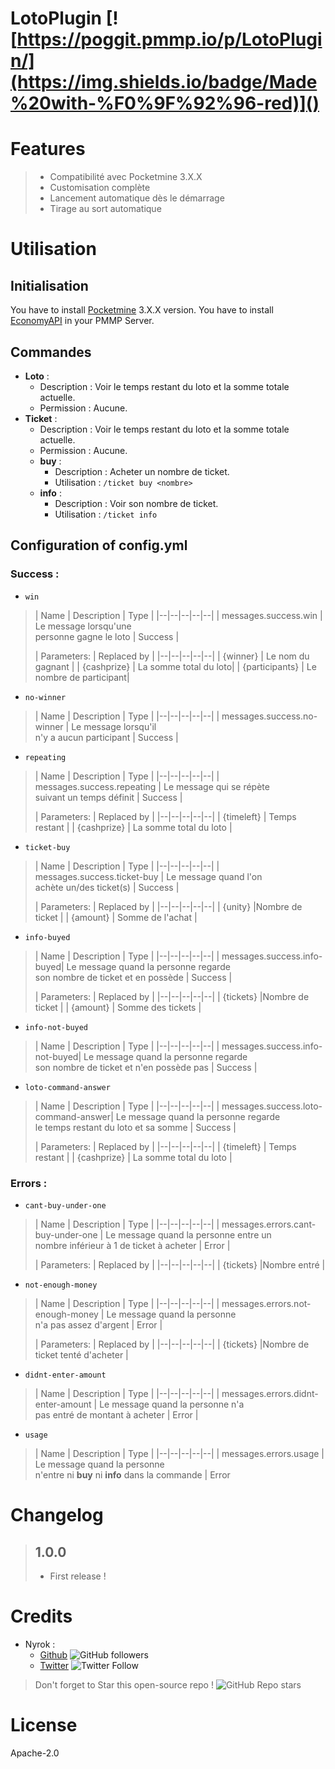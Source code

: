 # LotoPlugin [![https://poggit.pmmp.io/p/LotoPlugin/](https://img.shields.io/badge/Made%20with-%F0%9F%92%96-red)]()
# Features
> - Compatibilité avec Pocketmine 3.X.X
> - Customisation complète
> - Lancement automatique dès le démarrage
> - Tirage au sort automatique
# Utilisation
## Initialisation
You have to install [Pocketmine](https://github.com/pmmp/PocketMine-MP) 3.X.X version.
You have to install [EconomyAPI](https://poggit.pmmp.io/p/EconomyAPI/) in your PMMP Server. 
## Commandes

 - **Loto** :
	 - Description : Voir le temps restant du loto et la somme totale actuelle.
	 - Permission : Aucune.
 - **Ticket** :
	 - Description : Voir le temps restant du loto et la somme totale actuelle.
	 - Permission : Aucune.	
	 - **buy** :
		 - Description : Acheter un nombre de ticket.
		 - Utilisation : `/ticket buy <nombre>`
	- **info** :
		 - Description : Voir son nombre de ticket.
		 - Utilisation : `/ticket info`

## Configuration of config.yml
### Success :
 - `win`
> | Name  | Description | Type |
> |--|--|--|--|--|
> | messages.success.win | Le message lorsqu'une <br>personne gagne le loto | Success |
>
> | Parameters: | Replaced by |
> |--|--|--|--|--|
> | {winner} | Le nom du gagnant | 
> | {cashprize} | La somme total du loto| 
> | {participants} | Le nombre de participant| 
 - `no-winner`
> | Name  | Description | Type |
> |--|--|--|--|--|
> | messages.success.no-winner | Le message lorsqu'il <br>n'y a aucun participant | Success |
 - `repeating`
> | Name  | Description | Type |
> |--|--|--|--|--|
> | messages.success.repeating | Le message qui se répète<br> suivant un temps définit | Success |
> 
> | Parameters: | Replaced by |
> |--|--|--|--|--|
> | {timeleft} | Temps restant | 
> | {cashprize} | La somme total du loto | 
 - `ticket-buy`
> | Name  | Description | Type |
> |--|--|--|--|--|
> | messages.success.ticket-buy | Le message quand l'on <br>achète un/des ticket(s) | Success |
> 
> | Parameters: | Replaced by |
> |--|--|--|--|--|
> | {unity} |Nombre de ticket | 
> | {amount} | Somme de l'achat | 
 - `info-buyed`
> | Name  | Description | Type |
> |--|--|--|--|--|
> | messages.success.info-buyed| Le message quand la personne regarde <br>son nombre de ticket et en possède | Success |
> 
> | Parameters: | Replaced by |
> |--|--|--|--|--|
> | {tickets} |Nombre de ticket | 
> | {amount} | Somme des tickets | 
 - `info-not-buyed`
> | Name  | Description | Type |
> |--|--|--|--|--|
> | messages.success.info-not-buyed| Le message quand la personne regarde <br>son nombre de ticket et n'en 
> possède pas | Success |
 - `loto-command-answer`
> | Name  | Description | Type |
> |--|--|--|--|--|
> | messages.success.loto-command-answer| Le message quand la personne regarde <br>le temps restant du loto et sa somme | Success |
> 
> | Parameters: | Replaced by |
> |--|--|--|--|--|
> | {timeleft} | Temps restant | 
> | {cashprize} | La somme total du loto | 
### Errors :
 - `cant-buy-under-one`
> | Name  | Description | Type |
> |--|--|--|--|--|
> | messages.errors.cant-buy-under-one | Le message quand la personne entre un <br> nombre inférieur à 1 de ticket à acheter | Error |
> 
> | Parameters: | Replaced by |
> |--|--|--|--|--|
> | {tickets} |Nombre entré | 
 - `not-enough-money`
> | Name  | Description | Type |
> |--|--|--|--|--|
> | messages.errors.not-enough-money | Le message quand la personne<br>n'a pas assez d'argent  | Error |
> 
> | Parameters: | Replaced by |
> |--|--|--|--|--|
> | {tickets} |Nombre de ticket tenté d'acheter | 
 - `didnt-enter-amount`
> | Name  | Description | Type |
> |--|--|--|--|--|
> | messages.errors.didnt-enter-amount | Le message quand la personne n'a <br> pas entré de montant à acheter  | Error |
 - `usage`
> | Name  | Description | Type |
> |--|--|--|--|--|
> | messages.errors.usage | Le message quand la personne <br> n'entre ni **buy** ni **info** dans la commande | Error

# Changelog
> ## **1.0.0**
>    * First release !
# Credits
* Nyrok :
  - [Github](https://github.com/Nyrok) ![GitHub followers](https://img.shields.io/github/followers/Nyrok?style=social)
  - [Twitter](https://twitter.com/@Nyrok10) ![Twitter Follow](https://img.shields.io/twitter/follow/Nyrok10?style=social)
> Don't forget to Star this open-source repo ! ![GitHub Repo stars](https://img.shields.io/github/stars/Nyrok/LotoPlugin?style=social)
# License
Apache-2.0
